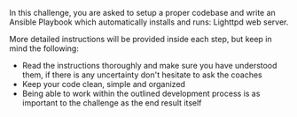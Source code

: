 In this challenge, you are asked to setup a proper codebase and write an Ansible Playbook 
which automatically installs and runs: Lighttpd web server.

More detailed instructions will be provided inside each step, but keep in mind the following:

- Read the instructions thoroughly and make sure you have understood them, if there is any
  uncertainty don't hesitate to ask the coaches
- Keep your code clean, simple and organized
- Being able to work within the outlined development process is as important to the challenge 
  as the end result itself

